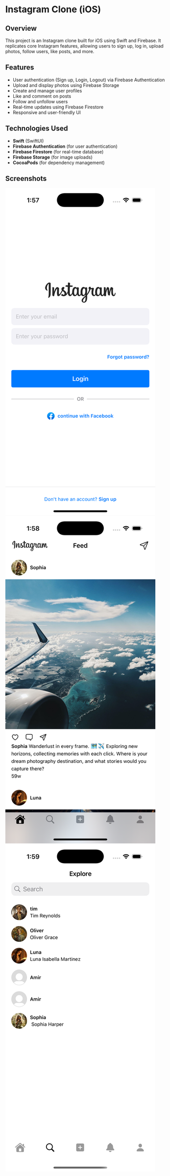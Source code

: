# Instagram Clone (iOS)

## Overview
This project is an Instagram clone built for iOS using Swift and Firebase. It replicates core Instagram features, allowing users to sign up, log in, upload photos, follow users, like posts, and more.

## Features
- User authentication (Sign up, Login, Logout) via Firebase Authentication
- Upload and display photos using Firebase Storage
- Create and manage user profiles
- Like and comment on posts
- Follow and unfollow users
- Real-time updates using Firebase Firestore
- Responsive and user-friendly UI

## Technologies Used
- **Swift** (SwiftUI)
- **Firebase Authentication** (for user authentication)
- **Firebase Firestore** (for real-time database)
- **Firebase Storage** (for image uploads)
- **CocoaPods** (for dependency management)

## Screenshots
![landing screen](./screenshots/landing.png)
![home screen](./screenshots/home.png)
![explore screen](./screenshots/explore.png)
